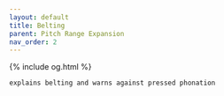```yaml
---
layout: default
title: Belting
parent: Pitch Range Expansion
nav_order: 2
---
```

{% include og.html %}

```
explains belting and warns against pressed phonation
```
